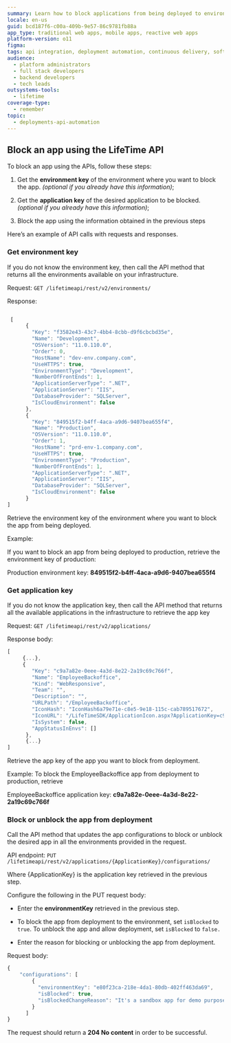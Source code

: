 ```yaml
---
summary: Learn how to block applications from being deployed to environments using the LifeTime API in OutSystems 11 (O11).
locale: en-us
guid: bcd187f6-c00a-409b-9e57-86c9781fb88a
app_type: traditional web apps, mobile apps, reactive web apps
platform-version: o11
figma:
tags: api integration, deployment automation, continuous delivery, software lifecycle management, outsystems api
audience:
  - platform administrators
  - full stack developers
  - backend developers
  - tech leads
outsystems-tools:
  - lifetime
coverage-type:
  - remember
topic:
  - deployments-api-automation
---
```

## Block an app using the LifeTime API

To block an app using the APIs, follow these steps:

1. Get the **environment key** of the environment where you want to block the app. _(optional if you already have this information)_;

1. Get the **application key** of the desired application to be blocked._(optional if you already have this information)_;

1. Block the app using the information obtained in the previous steps

Here’s an example of API calls with requests and responses.

### Get environment key

If you do not know the environment key, then call the API method that returns all the environments available on your infrastructure.

Request: `GET /lifetimeapi/rest/v2/environments/`

Response:

```javascript

 [
      {
        "Key": "f3582e43-43c7-4bb4-8cbb-d9f6cbcbd35e",
        "Name": "Development",
        "OSVersion": "11.0.110.0",
        "Order": 0,
        "HostName": "dev-env.company.com",
        "UseHTTPS": true,
        "EnvironmentType": "Development",
        "NumberOfFrontEnds": 1,
        "ApplicationServerType": ".NET",
        "ApplicationServer": "IIS",
        "DatabaseProvider": "SQLServer",
        "IsCloudEnvironment": false
      },
      {
        "Key": "849515f2-b4ff-4aca-a9d6-9407bea655f4",
        "Name": "Production",
        "OSVersion": "11.0.110.0",
        "Order": 1,
        "HostName": "prd-env-1.company.com",
        "UseHTTPS": true,
        "EnvironmentType": "Production",
        "NumberOfFrontEnds": 1,
        "ApplicationServerType": ".NET",
        "ApplicationServer": "IIS",
        "DatabaseProvider": "SQLServer",
        "IsCloudEnvironment": false
      }
]

```
Retrieve the environment key of the environment where you want to block the app from being deployed.

Example:

If you want to block an app from being deployed to production, retrieve the environment key of production:

Production environment key: **849515f2-b4ff-4aca-a9d6-9407bea655f4**

### Get application key

If you do not know the application key, then call the API method that returns all the available applications in the infrastructure to retrieve the app key 

Request: `GET /lifetimeapi/rest/v2/applications/`

Response body:

```javascript
[
     {...},
     {
        "Key": "c9a7a82e-0eee-4a3d-8e22-2a19c69c766f",
        "Name": "EmployeeBackoffice",
        "Kind": "WebResponsive",
        "Team": "",
        "Description": "",
        "URLPath": "/EmployeeBackoffice",
        "IconHash": "IconHash6a79e71e-c8e5-9e18-115c-cab789517672",
        "IconURL": "/LifeTimeSDK/ApplicationIcon.aspx?ApplicationKey=c9a7a82e-0eee-4a3d-8e22-2a19c69c766f",
        "IsSystem": false,
        "AppStatusInEnvs": []
      },
      {...}
]

```
Retrieve the app key of the app you want to block from deployment. 

Example: To block the EmployeeBackoffice app from deployment to production, retrieve 

EmployeeBackoffice application key: **c9a7a82e-0eee-4a3d-8e22-2a19c69c766f**


### Block or unblock the app from deployment

Call the API method that updates the app configurations to block or unblock the desired app in all the environments provided in the request.

API endpoint: `PUT /lifetimeapi/rest/v2/applications/{ApplicationKey}/configurations/`

Where {ApplicationKey} is the application key retrieved in the previous step. 

Configure the following in the PUT request body:

* Enter the **environmentKey** retrieved in the previous step.

* To block the app from deployment to the environment, set `isBlocked` to `true`. To unblock the app and allow deployment, set `isBlocked`  to `false.`

* Enter the reason for blocking or unblocking the app from deployment.

Request body:

```javascript
{
    "configurations": [
        {
          "environmentKey": "e80f23ca-218e-4da1-80db-402ff463da69",
          "isBlocked": true,
          "isBlockedChangeReason": "It's a sandbox app for demo purposes."
        }
      ]
}

```
The request should return a **204 No content** in order to be successful. 
